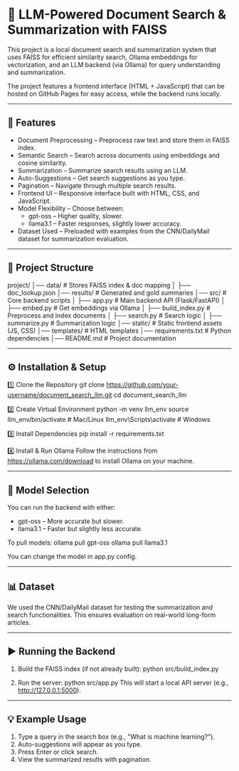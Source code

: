 # 🧠 LLM-Powered Document Search & Summarization with FAISS

This project is a local document search and summarization system that uses FAISS for efficient similarity search, Ollama embeddings for vectorization, and an LLM backend (via Ollama) for query understanding and summarization.

The project features a frontend interface (HTML + JavaScript) that can be hosted on GitHub Pages for easy access, while the backend runs locally.

------------------------------------------------------------
🚀 Features
------------------------------------------------------------
- Document Preprocessing – Preprocess raw text and store them in FAISS index.
- Semantic Search – Search across documents using embeddings and cosine similarity.
- Summarization – Summarize search results using an LLM.
- Auto-Suggestions – Get search suggestions as you type.
- Pagination – Navigate through multiple search results.
- Frontend UI – Responsive interface built with HTML, CSS, and JavaScript.
- Model Flexibility – Choose between:
  - gpt-oss – Higher quality, slower.
  - llama3.1 – Faster responses, slightly lower accuracy.
- Dataset Used – Preloaded with examples from the CNN/DailyMail dataset for summarization evaluation.

------------------------------------------------------------
📂 Project Structure
------------------------------------------------------------
project/
│── data/                  # Stores FAISS index & doc mapping
│   ├── doc_lookup.json
│── results/                # Generated and gold summaries
│── src/                    # Core backend scripts
│   ├── app.py              # Main backend API (Flask/FastAPI)
│   ├── embed.py            # Get embeddings via Ollama
│   ├── build_index.py      # Preprocess and index documents
│   ├── search.py           # Search logic
│   ├── summarize.py        # Summarization logic
│── static/                 # Static frontend assets (JS, CSS)
│── templates/              # HTML templates
│── requirements.txt        # Python dependencies
│── README.md               # Project documentation

------------------------------------------------------------
⚙️ Installation & Setup
------------------------------------------------------------
1️⃣ Clone the Repository
git clone https://github.com/your-username/document_search_llm.git
cd document_search_llm

2️⃣ Create Virtual Environment
python -m venv llm_env
source llm_env/bin/activate   # Mac/Linux
llm_env\Scripts\activate      # Windows

3️⃣ Install Dependencies
pip install -r requirements.txt

4️⃣ Install & Run Ollama
Follow the instructions from https://ollama.com/download to install Ollama on your machine.

------------------------------------------------------------
🤖 Model Selection
------------------------------------------------------------
You can run the backend with either:
- gpt-oss – More accurate but slower.
- llama3.1 – Faster but slightly less accurate.

To pull models:
ollama pull gpt-oss
ollama pull llama3.1

You can change the model in app.py config.

------------------------------------------------------------
📊 Dataset
------------------------------------------------------------
We used the CNN/DailyMail dataset for testing the summarization and search functionalities. This ensures evaluation on real-world long-form articles.

------------------------------------------------------------
▶️ Running the Backend
------------------------------------------------------------
1. Build the FAISS index (if not already built):
python src/build_index.py

2. Run the server:
python src/app.py
This will start a local API server (e.g., http://127.0.0.1:5000).

------------------------------------------------------------
💡 Example Usage
------------------------------------------------------------
1. Type a query in the search box (e.g., "What is machine learning?").
2. Auto-suggestions will appear as you type.
3. Press Enter or click search.
4. View the summarized results with pagination.
